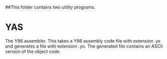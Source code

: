 ##This folder contains two utility programs.

YAS
===

The Y86 assembler. This takes a Y86 assembly code file with extension .ys and generates a file with
extension .yo. The generated file contains an ASCII version of the object code.
